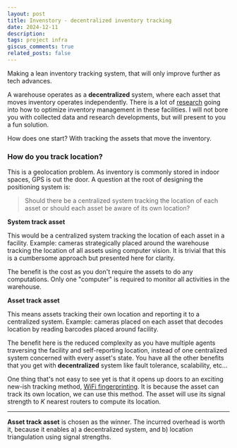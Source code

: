 ```yaml
---
layout: post
title: Invenstory - decentralized inventory tracking
date: 2024-12-11
description:
tags: project infra
giscus_comments: true
related_posts: false
---
```


Making a lean inventory tracking system, that will only improve further as tech advances.

A warehouse operates as a **decentralized** system, where each asset that moves inventory operates independently. There is a lot of [research](https://uwaterloo.ca/analytics-optimization-lab/projects/adding-data-analytics-warehouse-logistics) going into how to optimize inventory management in these facilities. I will not bore you with collected data and research developments, but will present to you a fun solution.

How does one start? With tracking the assets that move the inventory.

### How do you track location?

This is a geolocation problem. As inventory is commonly stored in indoor spaces, GPS is out the door. A question at the root of designing the positioning system is:

> Should there be a centralized system tracking the location of each asset or should each asset be aware of its own location?

**System track asset**

This would be a centralized system tracking the location of each asset in a facility. Example: cameras strategically placed around the warehouse tracking the location of all assets using computer vision. It is trivial that this is a cumbersome approach but presented here for clarity.

The benefit is the cost as you don't require the assets to do any computations. Only one "computer" is required to monitor all activities in the warehouse.

**Asset track asset**

This means assets tracking their own location and reporting it to a centralized system. Example: cameras placed on each asset that decodes location by reading barcodes placed around facility.

The benefit here is the reduced complexity as you have multiple agents traversing the facility and self-reporting location, instead of one centralized system concerned with every asset's state. You have all the other benefits that you get with **decentralized** system like fault tolerance, scalability, etc...

One thing that's not easy to see yet is that it opens up doors to an exciting new-ish tracking method, [WiFi fingerprinting](https://en.wikipedia.org/wiki/Wi-Fi_positioning_system). It is because the asset can track its own location, we can use this method. The asset will use its signal strength to _K_ nearest routers to compute its location.

---

**Asset track asset** is chosen as the winner. The incurred overhead is worth it, because it enables a) a decentralized system, and b) location triangulation using signal strengths.
